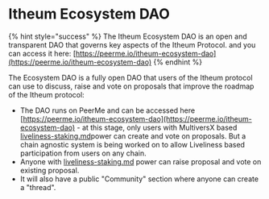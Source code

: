 # Itheum Ecosystem DAO

{% hint style="success" %}
The Itheum Ecosystem DAO is an open and transparent DAO that governs key aspects of the Itheum Protocol. and you can access it here: [https://peerme.io/itheum-ecosystem-dao](https://peerme.io/itheum-ecosystem-dao)
{% endhint %}

The Ecosystem DAO is a fully open DAO that users of the Itheum protocol can use to discuss, raise and vote on proposals that improve the roadmap of the Itheum protocol:

* The DAO runs on PeerMe and can be accessed here [https://peerme.io/itheum-ecosystem-dao](https://peerme.io/itheum-ecosystem-dao) - at this stage, only users with MultiversX based [liveliness-staking.md](../../../pre-aithra/liveliness-on-chain-reputation/liveliness-staking.md "mention")power can create and vote on proposals. But a chain agnostic system is being worked on to allow Liveliness based participation from users on any chain.
* Anyone with [liveliness-staking.md](../../../pre-aithra/liveliness-on-chain-reputation/liveliness-staking.md "mention") power can raise proposal and vote on existing proposal.
* It will also have a public "Community" section where anyone can create a "thread".&#x20;

